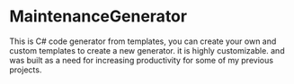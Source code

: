 # MaintenanceGenerator
This is C# code generator from templates, you can create your own and custom templates to create a new generator. it is highly customizable. and was built as a need for increasing productivity for some of my previous projects.
